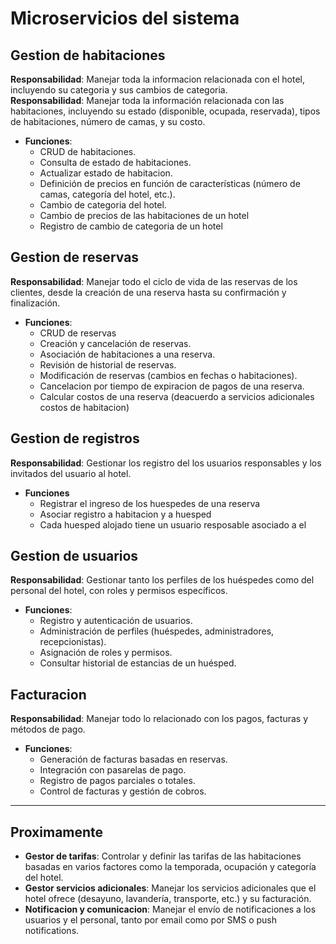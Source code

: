 # Microservicios del sistema

## Gestion de habitaciones
**Responsabilidad**: Manejar toda la informacion relacionada con el hotel, incluyendo su categoria y sus cambios de categoria.<br>
**Responsabilidad**: Manejar toda la información relacionada con las habitaciones, incluyendo su estado (disponible, ocupada, reservada), tipos de habitaciones, número de camas, y su costo.
- **Funciones**:
  - CRUD de habitaciones.
  - Consulta de estado de habitaciones.
  - Actualizar estado de habitacion.
  - Definición de precios en función de características (número de camas, categoría del hotel, etc.).
  - Cambio de categoria del hotel.
  - Cambio de precios de las habitaciones de un hotel
  - Registro de cambio de categoria de un hotel

## Gestion de reservas
**Responsabilidad**: Manejar todo el ciclo de vida de las reservas de los clientes, desde la creación de una reserva hasta su confirmación y finalización.
- **Funciones**:
  - CRUD de reservas
  - Creación y cancelación de reservas.
  - Asociación de habitaciones a una reserva.
  - Revisión de historial de reservas.
  - Modificación de reservas (cambios en fechas o habitaciones).
  - Cancelacion por tiempo de expiracion de pagos de una reserva.
  - Calcular costos de una reserva (deacuerdo a servicios adicionales costos de habitacion)

## Gestion de registros
 **Responsabilidad**:  Gestionar los registro del los usuarios responsables y los invitados del usuario al hotel.
 - **Funciones**
   - Registrar el ingreso de los huespedes de una reserva
   - Asociar registro a habitacion y a huesped
   - Cada huesped alojado tiene un usuario resposable asociado a el

## Gestion de usuarios
**Responsabilidad**: Gestionar tanto los perfiles de los huéspedes como del personal del hotel, con roles y permisos específicos.
- **Funciones**:
  - Registro y autenticación de usuarios.
  - Administración de perfiles (huéspedes, administradores, recepcionistas).
  - Asignación de roles y permisos.
  - Consultar historial de estancias de un huésped.
## Facturacion
**Responsabilidad**: Manejar todo lo relacionado con los pagos, facturas y métodos de pago.
- **Funciones**:
  - Generación de facturas basadas en reservas.
  - Integración con pasarelas de pago.
  - Registro de pagos parciales o totales.
  - Control de facturas y gestión de cobros.
---
## Proximamente
- **Gestor de tarifas**: Controlar y definir las tarifas de las habitaciones basadas en varios factores como la temporada, ocupación y categoría del hotel.
- **Gestor servicios adicionales**: Manejar los servicios adicionales que el hotel ofrece (desayuno, lavandería, transporte, etc.) y su facturación.
- **Notificacion y comunicacion**: Manejar el envío de notificaciones a los usuarios y el personal, tanto por email como por SMS o push notifications.